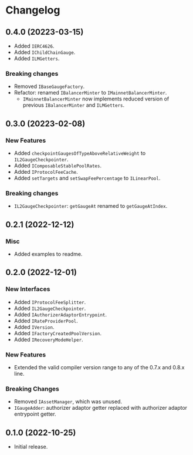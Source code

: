 # Changelog

## 0.4.0 (20223-03-15)

- Added `IERC4626`.
- Added `IChildChainGauge`.
- Added `ILMGetters`.

### Breaking changes

- Removed `IBaseGaugeFactory`.
- Refactor: renamed `IBalancerMinter` to `IMainnetBalancerMinter`.
  - `IMainnetBalancerMinter` now implements reduced version of previous `IBalancerMinter` and `ILMGetters`.

## 0.3.0 (20223-02-08)

### New Features

- Added `checkpointGaugesOfTypeAboveRelativeWeight` to `IL2GaugeCheckpointer`.
- Added `IComposableStablePoolRates`.
- Added `IProtocolFeeCache`.
- Added `setTargets` and `setSwapFeePercentage` to `ILinearPool`.

### Breaking changes

- `IL2GaugeCheckpointer`: `getGaugeAt` renamed to `getGaugeAtIndex`.

## 0.2.1 (2022-12-12)

### Misc

- Added examples to readme.

## 0.2.0 (2022-12-01)

### New Interfaces

- Added `IProtocolFeeSplitter`.
- Added `IL2GaugeCheckpointer`.
- Added `IAuthorizerAdaptorEntrypoint`.
- Added `IRateProviderPool`.
- Added `IVersion`.
- Added `IFactoryCreatedPoolVersion`.
- Added `IRecoveryModeHelper`.

### New Features

- Extended the valid compiler version range to any of the 0.7.x and 0.8.x line.

### Breaking Changes

- Removed `IAssetManager`, which was unused.
- `IGaugeAdder`: authorizer adaptor getter replaced with authorizer adaptor entrypoint getter.

## 0.1.0 (2022-10-25)

- Initial release.
